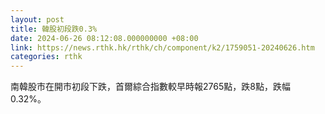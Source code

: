 ```yaml
---
layout: post
title: 韓股初段跌0.3%
date: 2024-06-26 08:12:08.000000000 +08:00
link: https://news.rthk.hk/rthk/ch/component/k2/1759051-20240626.htm
categories: rthk
---
```


南韓股市在開市初段下跌，首爾綜合指數較早時報2765點，跌8點，跌幅0.32%。
